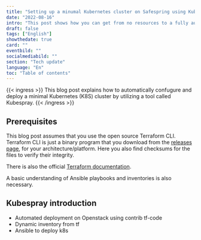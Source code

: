 ```yaml
---
title: "Setting up a minumal Kubernetes cluster on Safespring using Kubespray"
date: "2022-08-16"
intro: "This post shows how you can get from no resources to a fully automated and continuously compliant infrastructure with code only."
draft: false
tags: ["English"]
showthedate: true
card: ""
eventbild: ""
socialmediabild: ""
section: "Tech update"
language: "En"
toc: "Table of contents"
---
```

{{< ingress >}}
This blog post explains how to automatically confugure and deploy a minimal
Kubernetes (K8S) cluster by utilizing a tool called Kubespray.
{{< /ingress >}}

## Prerequisites
This blog post assumes that you use the open source Terraform CLI. Terraform CLI
is just a binary program that you download from the [releases page][tfreleases],
for your architecture/platform. Here you also find checksums for the files to
verify their integrity.

There is also the official [Terraform documentation][tfdocs].

A basic understanding of Ansible playbooks and inventories is also necessary.

## Kubespray introduction

 - Automated deployment on Openstack using contrib tf-code
 - Dynamic inventory from tf
 - Ansible to deploy k8s


[kubespray]: https://github.com/kubernetes-sigs/kubespray
[ati]: https://github.com/safespring-community/utilities/blob/main/ati/terraform.py
[ansible]: https://github.com/ansible/ansible
[tfdl]:https://www.terraform.io/downloads
[sftfmodules]:https://github.com/safespring-community/terraform-modules
[sftfexamples]:https://github.com/safespring-community/terraform-modules/tree/main/examples
[sshblog]:https://www.safespring.com/blogg/2022-03-ssh-keys/
[netblog]:https://www.safespring.com/blogg/2022-03-network/

[tfdocs]: https://www.terraform.io/docs
[tfreleases]: https://releases.hashicorp.com/terraform/

